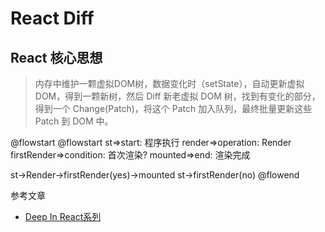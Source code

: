 # React Diff

## React 核心思想
> 内存中维护一颗虚拟DOM树，数据变化时（setState），自动更新虚拟 DOM，得到一颗新树，然后 Diff 新老虚拟 DOM 树，找到有变化的部分，得到一个 Change(Patch)，将这个 Patch 加入队列，最终批量更新这些 Patch 到 DOM 中。

@flowstart
@flowstart
st=>start: 程序执行
render=>operation: Render
firstRender=>condition: 首次渲染?
mounted=>end: 渲染完成


st->Render->firstRender(yes)->mounted
st->firstRender(no)
@flowend


参考文章
- [Deep In React系列](https://mp.weixin.qq.com/s/dONYc-Y96baiXBXpwh1w3A)